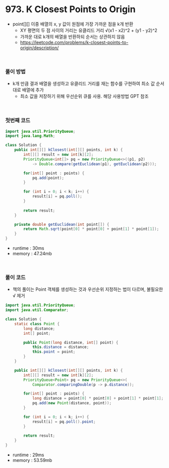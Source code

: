 # 973. K Closest Points to Origin
- point[][] 이중 배열의 x, y 값이 원점에 가장 가까운 점을 k개 반환
    - XY 평면의 두 점 사이의 거리는 유클리드 거리 √(x1 - x2)^2 + (y1 - y2)^2
    - 가까운 대로 k개의 배열을 반환하되 순서는 상관하지 않음
    - https://leetcode.com/problems/k-closest-points-to-origin/description/

<br>

### 풀이 방법
- k개 만큼 결과 배열을 생성하고 유클리드 거리를 재는 함수를 구현하여 최소 값 순서대로 배열에 추가
    - 최소 값을 저장하기 위해 우선순위 큐를 사용. 해당 사용방법 GPT 참조

<br>

### 첫번째 코드
```java
import java.util.PriorityQueue;
import java.lang.Math;

class Solution {
    public int[][] kClosest(int[][] points, int k) {
        int[][] result = new int[k][2];
        PriorityQueue<int[]> pq = new PriorityQueue<>((p1, p2) 
            -> Double.compare(getEuclidean(p1), getEuclidean(p2)));

        for(int[] point : points) {
            pq.add(point);
        }

        for (int i = 0; i < k; i++) {
            result[i] = pq.poll();
        }
        
        return result;
    }

    private double getEuclidean(int point[]) {
        return Math.sqrt(point[0] * point[0] + point[1] * point[1]);
    }
}
```

- runtime : 30ms
- memory : 47.24mb

<br>

### 풀이 코드
- 책의 풀이는 Point 객체를 생성하는 것과 우선순위 지정하는 법이 다르며, 불필요한 √ 제거

```java
import java.util.PriorityQueue;
import java.util.Comparator;

class Solution {
    static class Point {
        long distance;
        int[] point;

        public Point(long distance, int[] point) {
            this.distance = distance;
            this.point = point;
        }
    }

    public int[][] kClosest(int[][] points, int k) {
        int[][] result = new int[k][2];
        PriorityQueue<Point> pq = new PriorityQueue<>(
            Comparator.comparingDouble(p -> p.distance));

        for(int[] point : points) {
            long distance = point[0] * point[0] + point[1] * point[1];
            pq.add(new Point(distance, point));
        }

        for (int i = 0; i < k; i++) {
            result[i] = pq.poll().point;
        }
        
        return result;
    }
}
```

- runtime : 29ms
- memory : 53.59mb